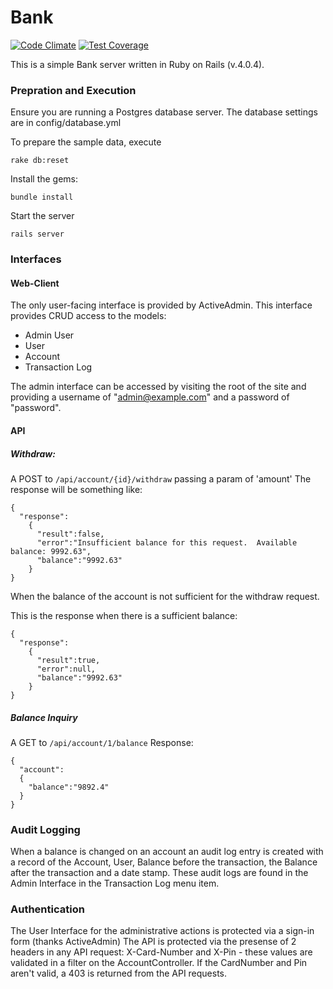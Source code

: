 Bank
==============

[![Code Climate](https://codeclimate.com/github/duthied/yolo-octo-lana.png)](https://codeclimate.com/github/duthied/yolo-octo-lana) [![Test Coverage](https://codeclimate.com/github/duthied/yolo-octo-lana/coverage.png)](https://codeclimate.com/github/duthied/yolo-octo-lana)

This is a simple Bank server written in Ruby on Rails (v.4.0.4).

### Prepration and Execution
Ensure you are running a Postgres database server.
The database settings are in config/database.yml

To prepare the sample data, execute 
```
rake db:reset
```

Install the gems:
```
bundle install
```

Start the server
```
rails server
```

### Interfaces
#### Web-Client
The only user-facing interface is provided by ActiveAdmin.  This interface provides CRUD access to the models:
- Admin User
- User
- Account
- Transaction Log

The admin interface can be accessed by visiting the root of the site and providing a username of "admin@example.com" and a password of "password".

#### API
##### Withdraw: 
A POST to `/api/account/{id}/withdraw` passing a param of 'amount'
The response will be something like:
```
{
  "response":
    {
      "result":false,
      "error":"Insufficient balance for this request.  Available balance: 9992.63",
      "balance":"9992.63"
    }
}
```
When the balance of the account is not sufficient for the withdraw request.

This is the response when there is a sufficient balance:
```
{
  "response":
    {
      "result":true,
      "error":null,
      "balance":"9992.63"
    }
}
```

##### Balance Inquiry
A GET to `/api/account/1/balance`
Response:
```
{
  "account":
  {
    "balance":"9892.4"
  }
}
```

### Audit Logging
When a balance is changed on an account an audit log entry is created with a record of the Account, User, Balance before the transaction, the Balance after the transaction and a date stamp.  These audit logs are found in the Admin Interface in the Transaction Log menu item.

### Authentication
The User Interface for the administrative actions is protected via a sign-in form (thanks ActiveAdmin)
The API is protected via the presense of 2 headers in any API request:
X-Card-Number and X-Pin - these values are validated in a filter on the AccountController.  If the CardNumber and Pin aren't valid, a 403 is returned from the API requests.

